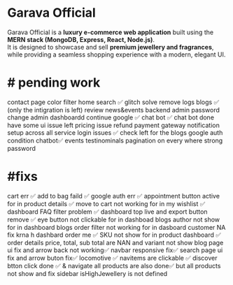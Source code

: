 # Garava Official

Garava Official is a **luxury e-commerce web application** built using the **MERN stack (MongoDB, Express, React, Node.js)**.  
It is designed to showcase and sell **premium jewellery and fragrances**, while providing a seamless shopping experience with a modern, elegant UI.  



# # pending work

contact page 
color filter 
home search ✅
glitch solve 
remove logs
blogs ✅ (only the intigration is left)
review
news&events backend
admin password change
admin dashboardd
continue google  ✅
chat bot ✅ chat bot done have some ui issue left
pricing issue 
refund payment gateway
notification setup across all service
login issues  ✅
check left for the blogs
google auth condition 
chatbot✅
events
testinominals
pagination on every where
strong password 



# #fixs
cart err ✅
add to bag faild  ✅
google auth err ✅
appointment button active for in product details  ✅
move to cart not working for in my wishlist ✅
dashboard FAQ filter problem ✅
dashboard top live and export button remove ✅
eye button not clickable for in dashboad blogs 
author not show for in dashboard blogs 
order filter not working for in dasboard 
customer NA fix krna h dashbard order me ✅
SKU not show for in product dashboard ✅
order details price, total, sub total are NAN and variant not show 
blog page ui fix and arrow back not working✅
navbar responsive fix✅
search page ui fix and arrow buton fix✅
locomotive ✅
navitems are clickable  ✅
discover btton click done ✅ & navigate all products are also done✅ but all products not show and fix sidebar 
isHighJewellery is not defined
